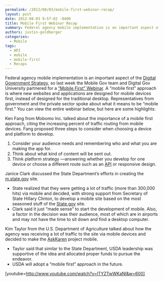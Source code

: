 ```yaml
---
permalink: /2012/08/03/mobile-first-webinar-recap/
layout: post
date: 2012-08-03 9:57:02 -0400
title: Mobile First Webinar Recap
summary: Federal agency mobile implementation is an important aspect of the&nbsp;Digital Government Strategy,&nbsp;so last week the Mobile Gov team and&nbsp;Digital Gov University&nbsp;partnered for a &amp;#8220;Mobile First&amp;#8221; Webinar.&nbsp;A &amp;#8220;mobile first&amp;#8221; approach is where new websites and applications are designed for mobile devices first, instead of designed for the traditional desktop. &nbsp;Representatives from government and the private sector
authors: justin-goldberger
categories:
  - Mobile
tags:
  - API
  - mobile
  - mobile-first
  - Recaps
---
```


Federal agency mobile implementation is an important aspect of the [Digital Government Strategy](http://www.whitehouse.gov/sites/default/files/omb/egov/digital-government/digital-government-strategy.pdf), so last week the Mobile Gov team and Digital Gov University partnered for a [&#8220;Mobile First&#8221; Webinar](http://www.youtube.com/watch?v=lTYZTwWKaNI&feature=youtube_gdata). A &#8220;mobile first&#8221; approach is where new websites and applications are designed for mobile devices first, instead of designed for the traditional desktop.  Representatives from government and the private sector spoke about what it means to be &#8220;mobile first.&#8221; You can view the entire webinar below, but here are some highlights:

Ken Fang from Mobomo Inc. talked about the importance of a mobile first approach, citing the increasing percent of traffic routing from mobile devices. Fang  proposed three steps to consider when choosing a device and platform to develop.

  1. Consider your audience needs and remembering who and what you are making the app for.
  2. Think about what kind of content will be sent out.
  3. Think platform strategy &#8212;answering whether you develop for one device or choose a different route such as an [API](https://www.WHATEVER/category/code/api/) or responsive design.

Janice Clark discussed the State Department&#8217;s efforts in creating the [m.state.gov](http://m.state.gov/) site.

  * State realized that they were getting a lot of traffic (more than 300,000 hits) via mobile and decided, with strong support from Secretary of State Hillary Clinton, to develop a mobile site based on the most seasoned stuff of the [State.gov](http://www.state.gov/index.htm) site.
  * Clark said it just &#8220;made sense&#8221; to start the development of mobile. Also, a factor in the decision was their audience, most of which are in airports and may not have the time to sit down and find a desktop computer.

Kim Taylor from the U.S. Department of Agriculture talked about how the agency was receiving a lot of traffic to the site via mobile devices and decided to make the [AskKaren](http://apps.usa.gov/ask-karen.shtml) project mobile.

  * Taylor said that similar to the State Department, USDA leadership was supportive of the idea and allocated proper funds to pursue the endeavor.
  * USDA will adopt a &#8220;mobile first&#8221; approach in the future.

[youtube=http://www.youtube.com/watch?v=lTYZTwWKaNI&w=600]